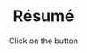 ---
layout: cv
permalink: /resume/
title: Résumé
subtitle: Click on the button
nav: true
nav_order: 4
cv_pdf: muhtasim_resume.pdf
---